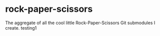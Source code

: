 # rock-paper-scissors
The aggregate of all the cool little Rock-Paper-Scissors Git submodules I create.
testing1
